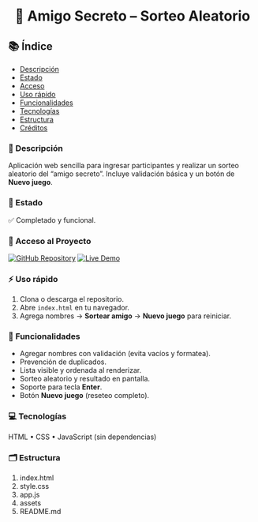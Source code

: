 <h1 align="center">🎯 Amigo Secreto – Sorteo Aleatorio</h1>

## 📚 Índice
- [Descripción](#-descripción)
- [Estado](#-estado)
- [Acceso](#-acceso)
- [Uso rápido](#-uso-rápido)
- [Funcionalidades](#-funcionalidades)
- [Tecnologías](#-tecnologías)
- [Estructura](#-estructura)
- [Créditos](#-créditos)

### 📝 Descripción
Aplicación web sencilla para ingresar participantes y realizar un sorteo aleatorio del “amigo secreto”. Incluye validación básica y un botón de **Nuevo juego**.

### 🚀 Estado
✅ Completado y funcional.

### 🔗 Acceso al Proyecto
[![GitHub Repository](https://img.shields.io/badge/Repositorio-Código_Fuente-black?style=for-the-badge&logo=github)](https://github.com/Kevevt/challenge-amigoSecreto-KevinMendoza)
[![Live Demo](https://img.shields.io/badge/Demo-Online-green?style=for-the-badge&logo=google-chrome)](https://Kevevt.github.io/challenge-amigoSecreto-KevinMendoza/)


### ⚡ Uso rápido
1. Clona o descarga el repositorio.  
2. Abre `index.html` en tu navegador.  
3. Agrega nombres → **Sortear amigo** → **Nuevo juego** para reiniciar.

### 🎯 Funcionalidades
- Agregar nombres con validación (evita vacíos y formatea).
- Prevención de duplicados.
- Lista visible y ordenada al renderizar.
- Sorteo aleatorio y resultado en pantalla.
- Soporte para tecla **Enter**.
- Botón **Nuevo juego** (reseteo completo).

### 💻 Tecnologías
HTML • CSS • JavaScript (sin dependencias)

### 🗂️ Estructura
1. index.html
2. style.css
3. app.js
4. assets
5. README.md
